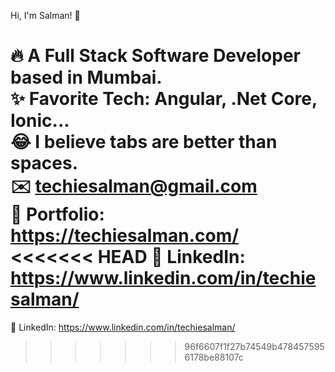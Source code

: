 Hi, I'm Salman! 👋  <br />

🔥 A Full Stack Software Developer based in Mumbai.  <br />
✨ Favorite Tech: Angular, .Net Core, Ionic...  <br />
😂 I believe tabs are better than spaces.  <br />
✉️ techiesalman@gmail.com  <br />
🎨 Portfolio: https://techiesalman.com/   <br />
<<<<<<< HEAD
💼 LinkedIn: https://www.linkedin.com/in/techiesalman/
=======
💼 LinkedIn: https://www.linkedin.com/in/techiesalman/
>>>>>>> 96f6607f1f27b74549b4784575956178be88107c
